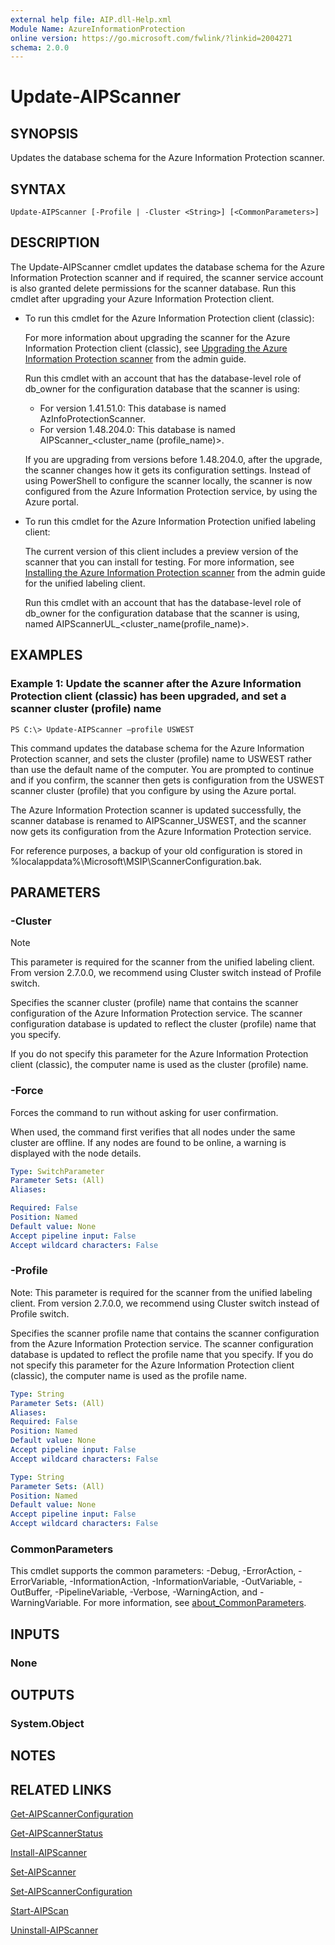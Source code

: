 ```yaml
---
external help file: AIP.dll-Help.xml
Module Name: AzureInformationProtection
online version: https://go.microsoft.com/fwlink/?linkid=2004271
schema: 2.0.0
---
```


# Update-AIPScanner

## SYNOPSIS
Updates the database schema for the Azure Information Protection scanner.

## SYNTAX

```
Update-AIPScanner [-Profile | -Cluster <String>] [<CommonParameters>]
```

## DESCRIPTION
The Update-AIPScanner cmdlet updates the database schema for the Azure Information Protection scanner and if required, the scanner service account is also granted delete permissions for the scanner database. Run this cmdlet after upgrading your Azure Information Protection client.

- To run this cmdlet for the Azure Information Protection client (classic):
    
    For more information about upgrading the scanner for the Azure Information Protection client (classic), see [Upgrading the Azure Information Protection scanner](/azure/information-protection/rms-client/client-admin-guide#upgrading-the-azure-information-protection-scanner) from the admin guide.
    
    Run this cmdlet with an account that has the database-level role of db_owner for the configuration database that the scanner is using:
    - For version 1.41.51.0: This database is named AzInfoProtectionScanner.
    - For version 1.48.204.0: This database is named AIPScanner_\<cluster_name (profile_name)>.
    
    If you are upgrading from versions before 1.48.204.0, after the upgrade, the scanner changes how it gets its configuration settings. Instead of using PowerShell to configure the scanner locally, the scanner is now configured from the Azure Information Protection service, by using the Azure portal.

- To run this cmdlet for the Azure Information Protection unified labeling client:
    
    The current version of this client includes a preview version of the scanner that you can install for testing. For more information, see [Installing the Azure Information Protection scanner](/azure/information-protection/rms-client/clientv2-admin-guide#installing-the-azure-information-protection-scanner.md) from the admin guide for the unified labeling client.
    
    Run this cmdlet with an account that has the database-level role of db_owner for the configuration database that the scanner is using, named AIPScannerUL_\<cluster_name(profile_name)>.

## EXAMPLES

### Example 1: Update the scanner after the Azure Information Protection client (classic) has been upgraded, and set a scanner cluster (profile) name
```
PS C:\> Update-AIPScanner –profile USWEST
```

This command updates the database schema for the Azure Information Protection scanner, and sets the cluster (profile) name to USWEST rather than use the default name of the computer. You are prompted to continue and if you confirm, the scanner then gets is configuration from the USWEST scanner cluster (profile) that you configure by using the Azure portal.

The Azure Information Protection scanner is updated successfully, the scanner database is renamed to AIPScanner_USWEST, and the scanner now gets its configuration from the Azure Information Protection service. 

For reference purposes, a backup of your old configuration is stored in %localappdata%\Microsoft\MSIP\ScannerConfiguration.bak. 


## PARAMETERS

### -Cluster

> [!NOTE]
>  This parameter is required for the scanner from the unified labeling client. From version 2.7.0.0, we recommend using Cluster switch instead of Profile switch.

Specifies the scanner cluster (profile) name that contains the scanner configuration of the Azure Information Protection service. The scanner configuration database is updated to reflect the cluster (profile) name that you specify. 

If you do not specify this parameter for the Azure Information Protection client (classic), the computer name is used as the cluster (profile) name.

### -Force
Forces the command to run without asking for user confirmation.

When used, the command first verifies that all nodes under the same cluster are offline. If any nodes are found to be online, a warning is displayed with the node details.

```yaml
Type: SwitchParameter
Parameter Sets: (All)
Aliases:

Required: False
Position: Named
Default value: None
Accept pipeline input: False
Accept wildcard characters: False
```
### -Profile 
Note: This parameter is required for the scanner from the unified labeling client. From version 2.7.0.0, we recommend using Cluster switch instead of Profile switch.

Specifies the scanner profile name that contains the scanner configuration from the Azure Information Protection service. The scanner configuration database is updated to reflect the profile name that you specify. If you do not specify this parameter for the Azure Information Protection client (classic), the computer name is used as the profile name. 

```yaml 
Type: String 
Parameter Sets: (All) 
Aliases: 
Required: False 
Position: Named 
Default value: None 
Accept pipeline input: False 
Accept wildcard characters: False
```

```yaml 
Type: String 
Parameter Sets: (All) 
Position: Named 
Default value: None 
Accept pipeline input: False 
Accept wildcard characters: False 
```

### CommonParameters
This cmdlet supports the common parameters: -Debug, -ErrorAction, -ErrorVariable, -InformationAction, -InformationVariable, -OutVariable, -OutBuffer, -PipelineVariable, -Verbose, -WarningAction, and -WarningVariable.
For more information, see [about_CommonParameters](/powershell/module/microsoft.powershell.core/about/about_commonparameters).

## INPUTS

### None

## OUTPUTS

### System.Object

## NOTES

## RELATED LINKS

[Get-AIPScannerConfiguration](./Get-AIPScannerConfiguration.md)

[Get-AIPScannerStatus](./Get-AIPScannerStatus.md)

[Install-AIPScanner](./Install-AIPScanner.md)

[Set-AIPScanner](./Set-AIPScanner.md)

[Set-AIPScannerConfiguration](./Set-AIPScannerConfiguration.md)

[Start-AIPScan](./Start-AIPScan.md)

[Uninstall-AIPScanner](./Uninstall-AIPScanner.md)